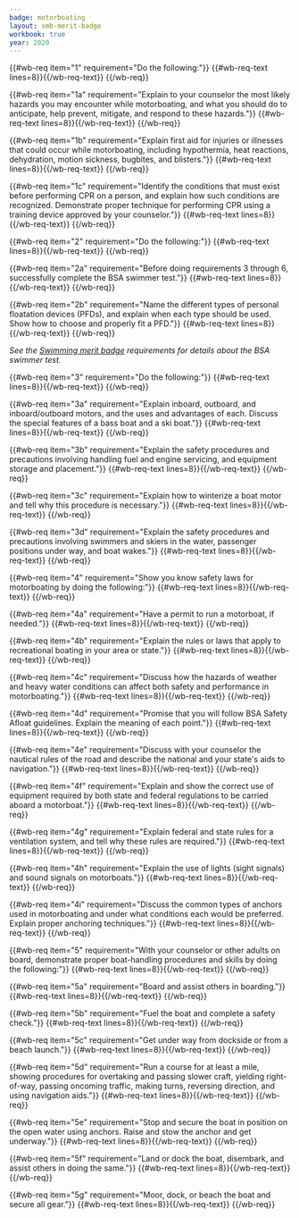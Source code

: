 ```yaml
---
badge: motorboating
layout: smb-merit-badge
workbook: true
year: 2020
---
```



{{#wb-req item="1" requirement="Do the following:"}}
{{#wb-req-text lines=8}}{{/wb-req-text}}
{{/wb-req}}

{{#wb-req item="1a" requirement="Explain to your counselor the most likely hazards you may encounter while motorboating, and what you should do to anticipate, help prevent, mitigate, and respond to these hazards."}}
{{#wb-req-text lines=8}}{{/wb-req-text}}
{{/wb-req}}

{{#wb-req item="1b" requirement="Explain first aid for injuries or illnesses that could occur while motorboating, including hypothermia, heat reactions, dehydration, motion sickness, bugbites, and blisters."}}
{{#wb-req-text lines=8}}{{/wb-req-text}}
{{/wb-req}}

{{#wb-req item="1c" requirement="Identify the conditions that must exist before performing CPR on a person, and explain how such conditions are recognized. Demonstrate proper technique for performing CPR using a training device approved by your counselor."}}
{{#wb-req-text lines=8}}{{/wb-req-text}}
{{/wb-req}}

{{#wb-req item="2" requirement="Do the following:"}}
{{#wb-req-text lines=8}}{{/wb-req-text}}
{{/wb-req}}

{{#wb-req item="2a" requirement="Before doing requirements 3 through 6, successfully complete the BSA swimmer test."}}
{{#wb-req-text lines=8}}{{/wb-req-text}}
{{/wb-req}}

{{#wb-req item="2b" requirement="Name the different types of personal floatation devices (PFDs), and explain when each type should be used. Show how to choose and properly fit a PFD."}}
{{#wb-req-text lines=8}}{{/wb-req-text}}
{{/wb-req}}

*See the [Swimming merit badge](../swimming/) requirements for details about the BSA swimmer test.*

{{#wb-req item="3" requirement="Do the following:"}}
{{#wb-req-text lines=8}}{{/wb-req-text}}
{{/wb-req}}

{{#wb-req item="3a" requirement="Explain inboard, outboard, and inboard/outboard motors, and the uses and advantages of each. Discuss the special features of a bass boat and a ski boat."}}
{{#wb-req-text lines=8}}{{/wb-req-text}}
{{/wb-req}}

{{#wb-req item="3b" requirement="Explain the safety procedures and precautions involving handling fuel and engine servicing, and equipment storage and placement."}}
{{#wb-req-text lines=8}}{{/wb-req-text}}
{{/wb-req}}

{{#wb-req item="3c" requirement="Explain how to winterize a boat motor and tell why this procedure is necessary."}}
{{#wb-req-text lines=8}}{{/wb-req-text}}
{{/wb-req}}

{{#wb-req item="3d" requirement="Explain the safety procedures and precautions involving swimmers and skiers in the water, passenger positions under way, and boat wakes."}}
{{#wb-req-text lines=8}}{{/wb-req-text}}
{{/wb-req}}

{{#wb-req item="4" requirement="Show you know safety laws for motorboating by doing the following:"}}
{{#wb-req-text lines=8}}{{/wb-req-text}}
{{/wb-req}}

{{#wb-req item="4a" requirement="Have a permit to run a motorboat, if needed."}}
{{#wb-req-text lines=8}}{{/wb-req-text}}
{{/wb-req}}

{{#wb-req item="4b" requirement="Explain the rules or laws that apply to recreational boating in your area or state."}}
{{#wb-req-text lines=8}}{{/wb-req-text}}
{{/wb-req}}

{{#wb-req item="4c" requirement="Discuss how the hazards of weather and heavy water conditions can affect both safety and performance in motorboating."}}
{{#wb-req-text lines=8}}{{/wb-req-text}}
{{/wb-req}}

{{#wb-req item="4d" requirement="Promise that you will follow BSA Safety Afloat guidelines. Explain the meaning of each point."}}
{{#wb-req-text lines=8}}{{/wb-req-text}}
{{/wb-req}}

{{#wb-req item="4e" requirement="Discuss with your counselor the nautical rules of the road and describe the national and your state's aids to navigation."}}
{{#wb-req-text lines=8}}{{/wb-req-text}}
{{/wb-req}}

{{#wb-req item="4f" requirement="Explain and show the correct use of equipment required by both state and federal regulations to be carried aboard a motorboat."}}
{{#wb-req-text lines=8}}{{/wb-req-text}}
{{/wb-req}}

{{#wb-req item="4g" requirement="Explain federal and state rules for a ventilation system, and tell why these rules are required."}}
{{#wb-req-text lines=8}}{{/wb-req-text}}
{{/wb-req}}

{{#wb-req item="4h" requirement="Explain the use of lights (sight signals) and sound signals on motorboats."}}
{{#wb-req-text lines=8}}{{/wb-req-text}}
{{/wb-req}}

{{#wb-req item="4i" requirement="Discuss the common types of anchors used in motorboating and under what conditions each would be preferred. Explain proper anchoring techniques."}}
{{#wb-req-text lines=8}}{{/wb-req-text}}
{{/wb-req}}

{{#wb-req item="5" requirement="With your counselor or other adults on board, demonstrate proper boat-handling procedures and skills by doing the following:"}}
{{#wb-req-text lines=8}}{{/wb-req-text}}
{{/wb-req}}

{{#wb-req item="5a" requirement="Board and assist others in boarding."}}
{{#wb-req-text lines=8}}{{/wb-req-text}}
{{/wb-req}}

{{#wb-req item="5b" requirement="Fuel the boat and complete a safety check."}}
{{#wb-req-text lines=8}}{{/wb-req-text}}
{{/wb-req}}

{{#wb-req item="5c" requirement="Get under way from dockside or from a beach launch."}}
{{#wb-req-text lines=8}}{{/wb-req-text}}
{{/wb-req}}

{{#wb-req item="5d" requirement="Run a course for at least a mile, showing procedures for overtaking and passing slower craft, yielding right-of-way, passing oncoming traffic, making turns, reversing direction, and using navigation aids."}}
{{#wb-req-text lines=8}}{{/wb-req-text}}
{{/wb-req}}

{{#wb-req item="5e" requirement="Stop and secure the boat in position on the open water using anchors. Raise and stow the anchor and get underway."}}
{{#wb-req-text lines=8}}{{/wb-req-text}}
{{/wb-req}}

{{#wb-req item="5f" requirement="Land or dock the boat, disembark, and assist others in doing the same."}}
{{#wb-req-text lines=8}}{{/wb-req-text}}
{{/wb-req}}

{{#wb-req item="5g" requirement="Moor, dock, or beach the boat and secure all gear."}}
{{#wb-req-text lines=8}}{{/wb-req-text}}
{{/wb-req}}

